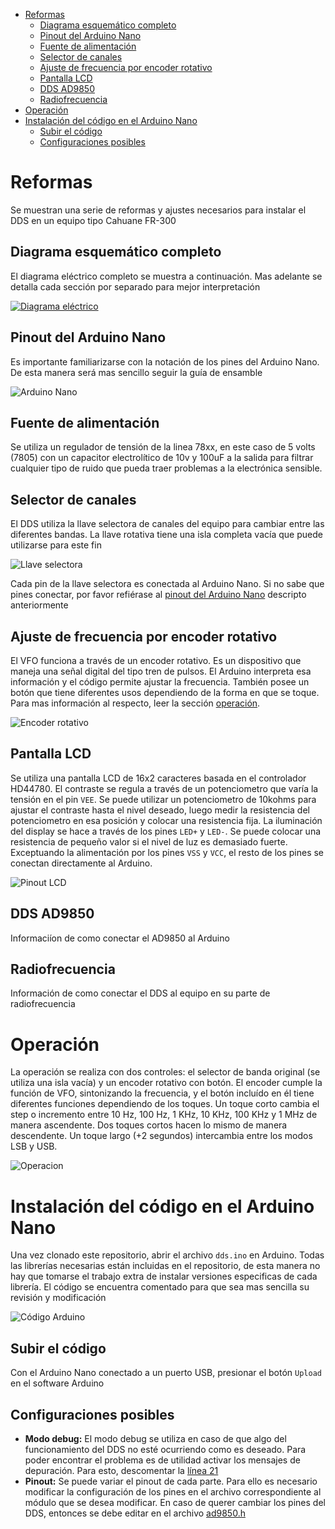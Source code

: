 - [Reformas](#reformas)
  - [Diagrama esquemático completo](#diagrama-esquem%c3%a1tico-completo)
  - [Pinout del Arduino Nano](#pinout-del-arduino-nano)
  - [Fuente de alimentación](#fuente-de-alimentaci%c3%b3n)
  - [Selector de canales](#selector-de-canales)
  - [Ajuste de frecuencia por encoder rotativo](#ajuste-de-frecuencia-por-encoder-rotativo)
  - [Pantalla LCD](#pantalla-lcd)
  - [DDS AD9850](#dds-ad9850)
  - [Radiofrecuencia](#radiofrecuencia)
- [Operación](#operaci%c3%b3n)
- [Instalación del código en el Arduino Nano](#instalaci%c3%b3n-del-c%c3%b3digo-en-el-arduino-nano)
  - [Subir el código](#subir-el-c%c3%b3digo)
  - [Configuraciones posibles](#configuraciones-posibles)
# Reformas
Se muestran una serie de reformas y ajustes necesarios para instalar el DDS en
un equipo tipo Cahuane FR-300

## Diagrama esquemático completo
El diagrama eléctrico completo se muestra a continuación. Mas adelante se
detalla cada sección por separado para mejor interpretación

[![Diagrama eléctrico](assets/dds_esquema_electrico.png)](assets/dds_esquema_electrico.png)

## Pinout del Arduino Nano
Es importante familiarizarse con la notación de los pines del Arduino Nano. De
esta manera será mas sencillo seguir la guía de ensamble

![Arduino Nano](assets/arduino_nano_pinout.png "Arduino Nano")

## Fuente de alimentación
Se utiliza un regulador de tensión de la linea 78xx, en este caso de 5 volts
(7805) con un capacitor electrolítico de 10v y 100uF a la salida para filtrar
cualquier tipo de ruido que pueda traer problemas a la electrónica sensible.

## Selector de canales
El DDS utiliza la llave selectora de canales del equipo para cambiar entre las
diferentes bandas. La llave rotativa tiene una isla completa vacía que puede
utilizarse para este fin

![Llave selectora](assets/llave_selectora_canales.png "Llave selectora")

Cada pin de la llave selectora es conectada al Arduino Nano. Si no sabe que
pines conectar, por favor refiérase al [pinout del Arduino
Nano](#pinout-del-arduino-nano) descripto anteriormente

## Ajuste de frecuencia por encoder rotativo
El VFO funciona a través de un encoder rotativo. Es un dispositivo que maneja
una señal digital del tipo tren de pulsos. El Arduino interpreta esa información
y el código permite ajustar la frecuencia. También posee un botón que tiene
diferentes usos dependiendo de la forma en que se toque. Para mas información al
respecto, leer la sección [operación](#operaci%c3%b3n).

![Encoder rotativo](assets/rotary_pinout.png "Encoder rotativo")

## Pantalla LCD
Se utiliza una pantalla LCD de 16x2 caracteres basada en el controlador HD44780.
El contraste se regula a través de un potenciometro que varía la tensión en el
pin `VEE`. Se puede utilizar un potenciometro de 10kohms para ajustar el
contraste hasta el nivel deseado, luego medir la resistencia del potenciometro
en esa posición y colocar una resistencia fija. La iluminación del display se
hace a través de los pines `LED+` y `LED-`. Se puede colocar una resistencia de
pequeño valor si el nivel de luz es demasiado fuerte. Exceptuando la
alimentación por los pines `VSS` y `VCC`, el resto de los pines se conectan
directamente al Arduino.

![Pinout LCD](assets/lcd_pinout.png "Pinout LCD")

## DDS AD9850
Informaciíon de como conectar el AD9850 al Arduino


## Radiofrecuencia
Información de como conectar el DDS al equipo en su parte de radiofrecuencia


# Operación

La operación se realiza con dos controles: el selector de banda original (se
utiliza una isla vacía) y un encoder rotativo con botón. El encoder cumple la
función de VFO, sintonizando la frecuencia, y el botón incluído en él tiene
diferentes funciones dependiendo de los toques. Un toque corto cambia el step o
incremento entre 10 Hz, 100 Hz, 1 KHz, 10 KHz, 100 KHz y 1 MHz de manera
ascendente. Dos toques cortos hacen lo mismo de manera descendente. Un toque
largo (+2 segundos) intercambia entre los modos LSB y USB.

![Operacion](assets/frente_cahuane.png "Operacion")



# Instalación del código en el Arduino Nano
Una vez clonado este repositorio, abrir el archivo `dds.ino` en Arduino. Todas
las librerías necesarias están incluidas en el repositorio, de esta manera no
hay que tomarse el trabajo extra de instalar versiones especificas de cada
librería. El código se encuentra comentado para que sea mas sencilla su revisión
y modificación

![Código Arduino](assets/codigo_arduino.png "Código Arduino")

## Subir el código
Con el Arduino Nano conectado a un puerto USB, presionar el botón `Upload` en el
software Arduino

## Configuraciones posibles
* **Modo debug:** El modo debug se utiliza en caso de que algo del funcionamiento
  del DDS no esté ocurriendo como es deseado. Para poder encontrar el problema
  es de utilidad activar los mensajes de depuración. Para esto, descomentar la
  [línea 21](https://github.com/reynico/arduino-dds/blob/master/dds.ino#L21)
* **Pinout:** Se puede variar el pinout de cada parte. Para ello es necesario
  modificar la configuración de los pines en el archivo correspondiente al
  módulo que se desea modificar. En caso de querer cambiar los pines del DDS,
  entonces se debe editar en el archivo [ad9850.h](https://github.com/reynico/arduino-dds/blob/master/ad9850.h)
